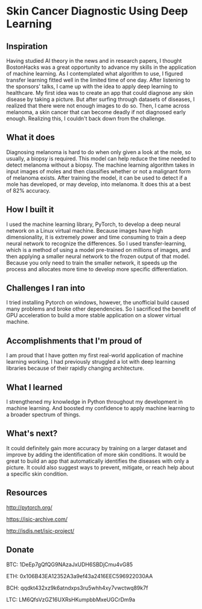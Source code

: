 # Skin Cancer Diagnostic Using Deep Learning

## Inspiration
Having studied AI theory in the news and in research papers, I thought BostonHacks was a great opportunity to advance my skills in the application of machine learning. As I contemplated what algorithm to use, I figured transfer learning fitted well in the limited time of one day. After listening to the sponsors' talks, I came up with the idea to apply deep learning to healthcare. My first idea was to create an app that could diagnose any skin disease by taking a picture. But after surfing through datasets of diseases, I realized that there were not enough images to do so. Then, I came across melanoma, a skin cancer that can become deadly if not diagnosed early enough. Realizing this, I couldn't back down from the challenge.
## What it does
Diagnosing melanoma is hard to do when only given a look at the mole, so usually, a biopsy is required. This model can help reduce the time needed to detect melanoma without a biopsy. The machine learning algorithm takes in input images of moles and then classifies whether or not a malignant form of melanoma exists. After training the model, it can be used to detect if a mole has developed, or may develop, into melanoma. It does this at a best of 82% accuracy.
## How I built it
I used the machine learning library, PyTorch, to develop a deep neural network on a Linux virtual machine. Because images have high dimensionality, it is extremely power and time consuming to train a deep neural network to recognize the differences. So I used transfer-learning, which is a method of using a model pre-trained on millions of images, and then applying a smaller neural network to the frozen output of that model. Because you only need to train the smaller network, it speeds up the process and allocates more time to develop more specific differentiation.
## Challenges I ran into
I tried installing Pytorch on windows, however, the unofficial build caused many problems and broke other dependencies. So I sacrificed the benefit of GPU acceleration to build a more stable application on a slower virtual machine.
## Accomplishments that I'm proud of
I am proud that I have gotten my first real-world application of machine learning working. I had previously struggled a lot with deep learning libraries because of their rapidly changing architecture.
## What I learned
I strengthened my knowledge in Python throughout my development in machine learning. And boosted my confidence to apply machine learning to a broader spectrum of things.
## What's next?
It could definitely gain more accuracy by training on a larger dataset and improve by adding the identification of more skin conditions. It would be great to build an app that automatically identifies the diseases with only a picture. It could also suggest ways to prevent, mitigate, or reach help about a specific skin condition.

## Resources
http://pytorch.org/

https://isic-archive.com/

http://isdis.net/isic-project/

## Donate
BTC:  1DeEp7gQfQG9NAzaJxUDH6SBDjCmu4vG85 

ETH:  0x106B43EA12352A3a9ef43a2416EEC596922030AA

BCH:  qqdkt432xz9k6atndxps3ru5whh4xy7vwctwq89k7f

LTC:  LM6QfsVzGZ16UXRsHKumpbbMxeUGCrDm9a
